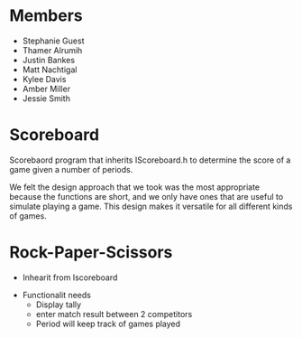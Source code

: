 # Members
* Stephanie Guest
* Thamer Alrumih
* Justin Bankes
* Matt Nachtigal
* Kylee Davis
* Amber Miller
* Jessie Smith

# Scoreboard
Scorebaord program that inherits IScoreboard.h to determine the score of a game given a number of periods. 

We felt the design approach that we took was the most appropriate because the
functions are short, and we only have ones that are useful to simulate
playing a game. This design makes it versatile for all different kinds of games. 


# Rock-Paper-Scissors
* Inhearit from Iscoreboard
- Functionalit needs
  * Display tally
  * enter match result between 2 competitors
  * Period will keep track of games played

